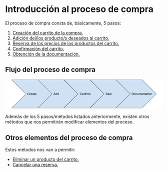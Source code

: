 # Introducción al proceso de compra

El proceso de compra consta de, básicamente, 5 pasos:

1. [Creación del carrito de la compra.](./create.md)
2. [Adición del/los producto/s deseados al carrito.](./add.md)
3. [Reserva de los precios de los productos del carrito.](./confirm.md)
4. [Confirmación del carrito.](./sale.md)
5. [Obtención de la documentación.](./documentation.md)

## Flujo del proceso de compra
![Purchase Workflow](../../media/shoppingCart/purchase_workflow.png)

Además de los 5 pasos/métodos listados anteriormente, existen otros métodos que nos permitirán modificar elementos del proceso.

## Otros elementos del proceso de compra

Estos métodos nos van a permitir:

- [Eliminar un producto del carrito.](./remove.md)
- [Cancelar una reserva.](./cancelConfirm.md)
